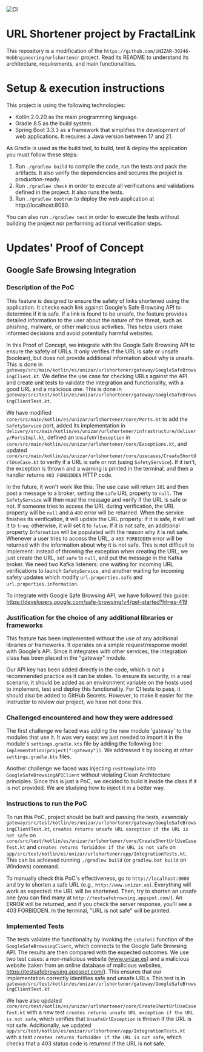 ![CI](https://github.com/juanguppy/fractallink/actions/workflows/ci.yml/badge.svg)
# URL Shortener project by FractalLink

This repository is a modification of the `https://github.com/UNIZAR-30246-WebEngineering/urlshortener` project. Read its README to understand its architecture, requirements, and main functionalities.
# Setup & execution instructions 

This project is using the following technologies: 
- Kotlin 2.0.20 as the main programming language. 
- Gradle 8.5 as the build system. 
- Spring Boot 3.3.3 as a framework that simplifies the development of web applications. It requires a Java version between 17 and 21.

As Gradle is used as the build tool, to build, test & deploy the application you must follow these steps: 
1. Run ```./gradlew build``` to compile the code, run the tests and pack the artifacts. It also verify the dependencies and secures the project is production-ready. 
2. Run ```./gradlew check``` in order to execute all verifications and validations defined in the project. It also runs the tests.
3. Run ```./gradlew bootrun``` to deploy the web application at http://localhost:8080. 

You can also run ```./gradlew test``` in order to execute the tests without building the project nor performing aditional verification steps. 

# Updates' Proof of Concept

## Google Safe Browsing Integration 
### Description of the PoC
This feature is designed to ensure the safety of links shortened using the application. It checks each link against Google's Safe Browsing API to determine if it is safe. If a link is found to be unsafe, the feature provides detailed information to the user about the nature of the threat, such as phishing, malware, or other malicious activities. This helps users make informed decisions and avoid potentially harmful websites. 

In this Proof of Concept, we integrate with the Google Safe Browsing API to ensure the safety of URLs. It only verifies if the URL is safe or unsafe (boolean), but does not provide additional information about why is unsafe. This is done in `gateway/src/main/kotlin/es/unizar/urlshortener/gateway/GoogleSafeBrowsingClient.kt`. We define the use case for checking URLs against the API and create unit tests to validate the integration and functionality, with a good URL and a malicious one. This is done in `gateway/src/test/kotlin/es/unizar/urlshortener/gateway/GoogleSafeBrowsingClientTest.kt`. 

We have modified `core/src/main/kotlin/es/unizar/urlshortener/core/Ports.kt` to add the `SafetyService` port, added its implementation in `delivery/src/main/kotlin/es/unizar/urlshortener/infrastructure/delivery/PortsImpl.kt`, defined an `UnsafeUrlException` in `core/src/main/kotlin/es/unizar/urlshortener/core/Exceptions.kt`, and updated `core/src/main/kotlin/es/unizar/urlshortener/core/usecases/CreateShortUrlUseCase.kt` to verify if a URL is safe or not (using `SafetyService`). If it isn't, the exception is thrown and a warning is printed in the terminal, and then a handler returns `403 FORBIDDEN` HTTP code. 

In the future, it won't work like this: The use case will return `201` and then post a message to a broker, setting the `safe` URL property to `null`. The `SafetyService` will then read the message and verify if the URL is safe or not. If someone tries to access the URL during verification, the URL property will be `null` and a `400` error will be returned. When the service finishes its verification, it will update the URL property: if it is safe, it will set it to `true`; otherwise, it will set it to `false`. If it is not safe, an additional property `Information` will be populated with the reason why it is not safe. Whenever a user tries to access the URL, a `403 FORBIDDEN` error will be returned with the information about why it is not safe. This is not difficult to implement: instead of throwing the exception when creating the URL, we just create the URL, set `safe` to `null`, and put the message in the Kafka broker. We need two Kafka listeners: one waiting for incoming URL verifications to launch `SafetyService`, and another waiting for incoming safety updates which modify `url.properties.safe` and `url.properties.information`.

To integrate with Google Safe Browsing API, we have followed this guide: https://developers.google.com/safe-browsing/v4/get-started?hl=es-419 

### Justification for the choice of any additional libraries or frameworks
This feature has been implemented without the use of any additional libraries or frameworks. It operates on a simple request/response model with Google's API. Since it integrates with other services, the integration class has been placed in the "gateway" module.

Our API key has been added directly in the code, which is not a recommended practice as it can be stolen. To ensure its security, in a real scenario, it should be added as an environment variable on the hosts used to implement, test and deploy this functionality. For CI tests to pass, it should also be added to GitHub Secrets. However, to make it easier for the instructor to review our project, we have not done this.

### Challenged encountered and how they were addressed 
The first challenge we faced was adding the new module 'gateway' to the modules that use it. It was very easy: we just needed to import it in the module's `settings.gradle.kts` file by adding the following line: `implementation(project(":gateway"))`. We addressed it by looking at other `settings.gradle.kts` files.

Another challenge we faced was injecting `restTemplate` into `GoogleSafeBrowsingAPIClient` without violating Clean Architecture principles. Since this is just a PoC, we decided to build it inside the class if it is not provided. We are studying how to inject it in a better way.

### Instructions to run the PoC
To run this PoC, project should be built and passing the tests, essencialy `gateway/src/test/kotlin/es/unizar/urlshortener/gateway/GoogleSafeBrowsingClientTest.kt`, `creates returns unsafe URL exception if the URL is not safe` on `core/src/test/kotlin/es/unizar/urlshortener/core/CreateShortUrlUseCaseTest.kt` and `creates returns forbidden if the URL is not safe` on `app/src/test/kotlin/es/unizar/urlshortener/app/IntegrationTests.kt`. This can be achieved running `./gradlew build` (or `gradlew.bat build` on Windows) command. 

To manually check this PoC's effectiveness, go to `http://localhost:8080` and try to shorten a safe URL (e.g., `http://www.unizar.es`). Everything will work as expected: the URL will be shortened. Then, try to shorten an unsafe one (you can find many at `http://testsafebrowsing.appspot.com/`). An ERROR will be returned, and if you check the server response, you'll see a 403 FORBIDDEN. In the terminal, "URL is not safe" will be printed.

### Implemented Tests

The tests validate the functionality by invoking the `isSafe()` function of the `GoogleSafeBrowsingClient`, which connects to the Google Safe Browsing API. The results are then compared with the expected outcomes. We use two test cases: a non-malicious website (www.unizar.es) and a malicious website (taken from an online database of malicious websites, https://testsafebrowsing.appspot.com/). This ensures that our implementation correctly identifies safe and unsafe URLs. This test is in  `gateway/src/test/kotlin/es/unizar/urlshortener/gateway/GoogleSafeBrowsingClientTest.kt` 

We have also updated `core/src/test/kotlin/es/unizar/urlshortener/core/CreateShortUrlUseCaseTest.kt` with a new test `creates returns unsafe URL exception if the URL is not safe`, which verifies that `UnsafeUrlException` is thrown if the URL is not safe. Additionally, we updated `app/src/test/kotlin/es/unizar/urlshortener/app/IntegrationTests.kt` with a test `creates returns forbidden if the URL is not safe`, which checks that a 403 status code is returned if the URL is not safe.
